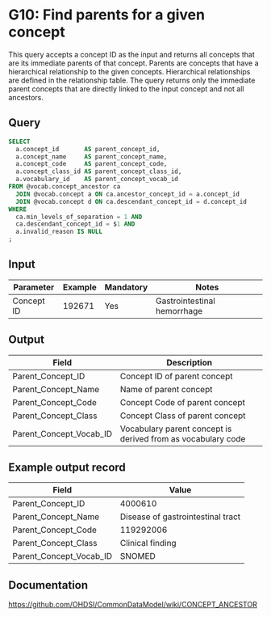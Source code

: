 <!---
Group:general
Name:G10 Find parents for a given concept
Author:Patrick Ryan
CDM Version: 5.3
-->

# G10: Find parents for a given concept

This query accepts a concept ID as the input and returns all concepts that are its immediate parents of that concept. Parents are concepts that have a hierarchical relationship to the given concepts. Hierarchical relationships are defined in the relationship table.
The query returns only the immediate parent concepts that are directly linked to the input concept and not all ancestors.

## Query
```sql
SELECT
  a.concept_id       AS parent_concept_id,
  a.concept_name     AS parent_concept_name,
  a.concept_code     AS parent_concept_code,
  a.concept_class_id AS parent_concept_class_id,
  a.vocabulary_id    AS parent_concept_vocab_id
FROM @vocab.concept_ancestor ca
  JOIN @vocab.concept a ON ca.ancestor_concept_id = a.concept_id
  JOIN @vocab.concept d ON ca.descendant_concept_id = d.concept_id
WHERE 
  ca.min_levels_of_separation = 1 AND
  ca.descendant_concept_id = $1 AND
  a.invalid_reason IS NULL
;
```
## Input

|  Parameter |  Example |  Mandatory |  Notes |
| --- | --- | --- | --- |
|  Concept ID |  192671 |  Yes | Gastrointestinal hemorrhage |

## Output

|  Field |  Description |
| --- | --- |
|  Parent_Concept_ID |  Concept ID of parent concept |
|  Parent_Concept_Name |  Name of parent concept |
|  Parent_Concept_Code |  Concept Code of parent concept |
|  Parent_Concept_Class |  Concept Class of parent concept |
|  Parent_Concept_Vocab_ID |  Vocabulary parent concept is derived from as vocabulary code |

## Example output record

|  Field |  Value |
| --- | --- |
|  Parent_Concept_ID |  4000610 |
|  Parent_Concept_Name |  Disease of gastrointestinal tract |
|  Parent_Concept_Code |  119292006 |
|  Parent_Concept_Class |  Clinical finding |
|  Parent_Concept_Vocab_ID |  SNOMED |

## Documentation
https://github.com/OHDSI/CommonDataModel/wiki/CONCEPT_ANCESTOR
